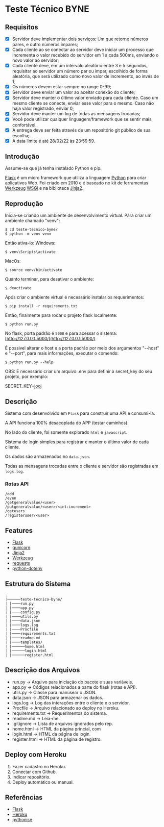 #  Teste Técnico BYNE

## Requisitos

- [x] Servidor deve implementar dois serviços: Um que retorne números pares, e outro números ímpares;
- [x] Cada cliente ao se conectar ao servidor deve iniciar um processo que incrementa o valor recebido do servidor em 1 a cada 500ms, enviando o novo valor ao servidor;
- [x] Cada cliente deve, em um intervalo aleatório entre 3 e 5 segundos, requisitar ao servidor um número par ou ímpar, escolhido de forma aleatória, que será utilizado como novo valor de incremento, ao invés de 1;
- [x] Os números devem estar sempre no range 0-99;
- [x] Servidor deve enviar um valor ao aceitar conexão do cliente;
- [x] Servidor deve manter o último valor enviado para cada cliente. Caso um mesmo cliente se conecte, enviar esse valor para o mesmo. Caso não haja valor registrado, enviar 0;
- [x] Servidor deve manter um log de todas as mensagens trocadas;
- [x] Você pode utilizar qualquer linguagem/framework que se sentir mais confortável.
- [x] A entrega deve ser feita através de um repositório git público de sua escolha;
- [x] A data limite é até 28/02/22 às 23:59:59.

## Introdução

Assume-se que já tenha instalado Python e pip.

[Flask](https://flask.palletsprojects.com/en/2.0.x/) é um micro framework que utiliza a linguagem [Python](https://www.python.org/) para criar aplicativos Web. Foi criado em 2010 e é baseado no kit de ferramentas [Werkzeug](https://werkzeug.palletsprojects.com/en/2.0.x/) [WSGI](https://wsgi.readthedocs.io/en/latest/) e na biblioteca [Jinja2](https://jinja.palletsprojects.com/en/3.0.x/).

## Reprodução

Inicia-se criando um ambiente de desenvolvimento virtual. Para criar um ambiente chamado "venv":

```
$ cd teste-tecnico-byne/
$ python -m venv venv
```

Então ativa-lo:
Windows:
```
$ venv\Scripts\activate
```
MacOs:
```
$ source venv/bin/activate
```

Quanto terminar, para desativar o ambiente:

```
$ deactivate
```

Após criar o ambiente virtual é necessário instalar os requerimentos:

```
$ pip install -r requirements.txt
```

Então, finalmente para rodar o projeto flask localmente:

```
$ python run.py
```

No flask, porta padrão é `5000` e para acessar o sistema: [http://127.0.0.1:5000/](http://127.0.0.1:5000/)

É possivel alterar o host e a porta padrão por meio dos argumentos "--host" e "--port", para mais informações, executar o comendo:

```
$ python run.py --help
```

OBS: É necessário criar um arquivo .env para definir a secret_key do seu projeto, por exemplo:

SECRET_KEY=[jooj](https://www.youtube.com/watch?v=Tgpd--iDqd4)


## Descrição

Sistema com desenvolvido em `Flask` para construir uma API e consumi-la.

A API funciona 100% desacoplada do APP (testar caminhos).

No lado do cliente, foi somente explorado `html` e `javascript`.

Sistema de login simples para registrar e manter o último valor de cada cliente.

Os dados são armazenados no `data.json`.

Todas as mensagens trocadas entre o cliente e servidor são registradas em `logs.log`.

### Rotas API
```
/odd
/even
/getgeneralvalue/<user>
/putgeneralvalue/<user>/<int:increment>
/getusers
/registeruser/<user>
```
## Features

- [Flask](https://flask.palletsprojects.com/en/2.0.x/)
- [gunicorn](https://gunicorn.org)
- [Jinja2](https://jinja.palletsprojects.com/en/3.0.x/)
- [Werkzeug](https://werkzeug.palletsprojects.com/en/2.0.x/)
- [requests](https://docs.python-requests.org/en/latest/)
- [python-dotenv](https://pypi.org/project/python-dotenv/)

## Estrutura do Sistema
```
.
|──────teste-tecnico-byne/
| |────run.py
| |────app.py
| |────config.py
| |────utils.py
| |────data.json
| |────logs.log
| |────Procfile
| |────requirements.txt
| |────readme.md
| |────templates/
| |──────home.html
| |──────login.html
| |──────register.html
```
## Descrição dos Arquivos

- run.py -> Arquivo para iniciação do pacote e suas variáveis.
- app.py -> Códigos relacionados a parte do flask (rotas e API).
- utils.py -> Classe para manusear o JSON.
- data.json -> JSON para armazenar os dados.
- logs.log -> Log das interações entre o cliente e o servidor.
- Procfile -> Arquivo relacionado ao deploy no Heroku.
- requirements.txt -> Requerimentos do sistema.
- readme.md -> Leia-me.
- .gitignore -> Lista de arquivos ignorados pelo rep.
- home.html -> HTML da página princial, com 
- login.html -> HTML da página de login.
- register.html -> HTML da página de registro.

## Deploy com Heroku

1. Fazer cadastro no Heroku.
2. Conectar com Github.
3. Indicar repositório.
4. Deploy automático ou manual.

## Referências

- [Flask](http://flask.pocoo.org/)
- [Heroku](https://devcenter.heroku.com/articles/getting-started-with-python)
- [pythonise](https://pythonise.com/series/learning-flask/your-first-flask-app)